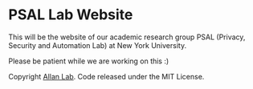 # PSAL Lab Website

This will be the website of our academic research group PSAL (Privacy, Security and Automation Lab) at New York University.

Please be patient while we are working on this :)



Copyright [Allan Lab](https://www.allanlab.org/aboutwebsite.html). Code released under the MIT License.

